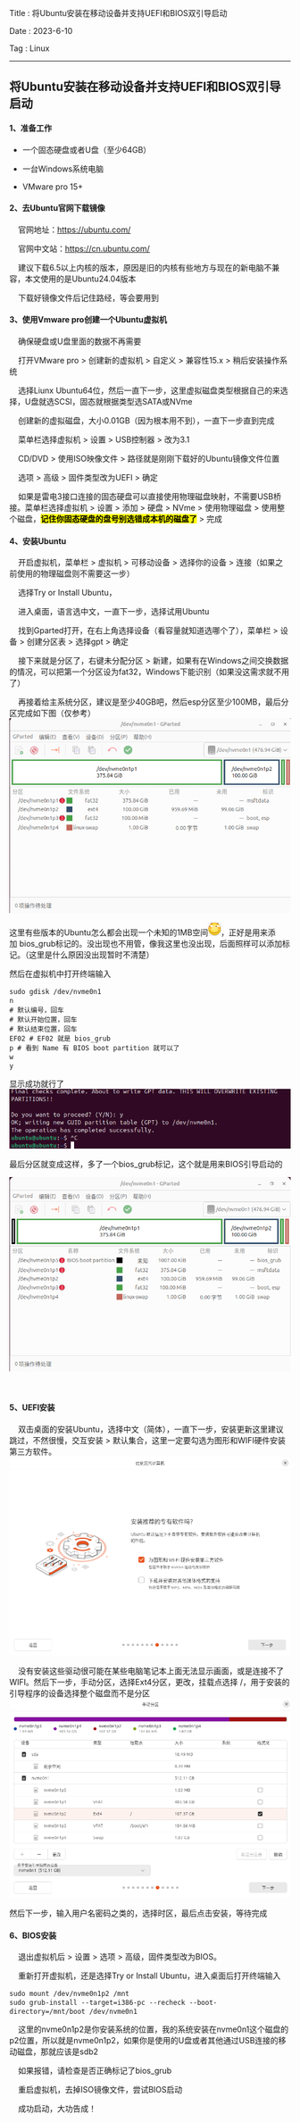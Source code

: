 Title : 将Ubuntu安装在移动设备并支持UEFI和BIOS双引导启动

Date : 2023-6-10

Tag : Linux

---

## 将Ubuntu安装在移动设备并支持UEFI和BIOS双引导启动
#### 1、准备工作

- 一个固态硬盘或者U盘（至少64GB）

- 一台Windows系统电脑

- VMware pro 15+

#### 2、去Ubuntu官网下载镜像

    官网地址：<u><https://ubuntu.com/></u>

    官网中文站：<u><https://cn.ubuntu.com/></u>

    建议下载6.5以上内核的版本，原因是旧的内核有些地方与现在的新电脑不兼容，本文使用的是Ubuntu24.04版本

    下载好镜像文件后记住路经，等会要用到

#### 3、使用Vmware pro创建一个Ubuntu虚拟机

    确保硬盘或U盘里面的数据不再需要

    打开VMware pro > 创建新的虚拟机 > 自定义 > 兼容性15.x > 稍后安装操作系统

    选择Liunx Ubuntu64位，然后一直下一步，这里虚拟磁盘类型根据自己的来选择，U盘就选SCSI，固态就根据类型选SATA或NVme

    创建新的虚拟磁盘，大小0.01GB（因为根本用不到），一直下一步直到完成

    菜单栏选择虚拟机 > 设置 > USB控制器 > 改为3.1

    CD/DVD > 使用ISO映像文件 > 路径就是刚刚下载好的Ubuntu镜像文件位置

    选项 > 高级 > 固件类型改为UEFI > 确定

    如果是雷电3接口连接的固态硬盘可以直接使用物理磁盘映射，不需要USB桥接。菜单栏选择虚拟机 > 设置 > 添加 > 硬盘 > NVme > 使用物理磁盘 > 使用整个磁盘，**<mark>记住你固态硬盘的盘号别选错成本机的磁盘了</mark>** > 完成

#### 4、安装Ubuntu

    开启虚拟机，菜单栏 > 虚拟机 > 可移动设备 > 选择你的设备 > 连接（如果之前使用的物理磁盘则不需要这一步）

    选择Try or Install Ubuntu，

    进入桌面，语言选中文，一直下一步，选择试用Ubuntu

    找到Gparted打开，在右上角选择设备（看容量就知道选哪个了），菜单栏 > 设备 > 创建分区表 > 选择gpt > 确定

    接下来就是分区了，右键未分配分区 > 新建，如果有在Windows之间交换数据的情况，可以把第一个分区设为fat32，Windows下能识别（如果没这需求就不用了）

    再接着给主系统分区，建议是至少40GB吧，然后esp分区至少100MB，最后分区完成如下图（仅参考）![](./images/2025-03-22-10-48-07-image.png)

这里有些版本的Ubuntu怎么都会出现一个未知的1MB空间![](./images/2025-03-22-10-57-09-image.png)，正好是用来添加 bios_grub标记的。没出现也不用管，像我这里也没出现，后面照样可以添加标记。（这里是什么原因没出现暂时不清楚）

然后在虚拟机中打开终端输入

```
sudo gdisk /dev/nvme0n1
n
# 默认编号，回车
# 默认开始位置，回车
# 默认结束位置，回车
EF02 # EF02 就是 bios_grub
p # 看到 Name 有 BIOS boot partition 就可以了
w
y
```

显示成功就行了![](./images/2025-03-22-11-03-10-image.png)

最后分区就变成这样，多了一个bios_grub标记，这个就是用来BIOS引导启动的

![](./images/2025-03-22-11-04-10-image.png)

    

#### 5、UEFI安装

    双击桌面的安装Ubuntu，选择中文（简体），一直下一步，安装更新这里建议跳过，不然很慢，交互安装 > 默认集合，这里一定要勾选为图形和WIFI硬件安装第三方软件。![](./images/2025-03-22-11-08-30-image.png)

    没有安装这些驱动很可能在某些电脑笔记本上面无法显示画面，或是连接不了WIFI。然后下一步，手动分区，选择Ext4分区，更改，挂载点选择 /，用于安装的引导程序的设备选择整个磁盘而不是分区![](./images/2025-03-22-11-12-22-image.png)

然后下一步，输入用户名密码之类的，选择时区，最后点击安装，等待完成

#### 6、BIOS安装

    退出虚拟机后 > 设置 > 选项 > 高级，固件类型改为BIOS。

    重新打开虚拟机，还是选择Try or Install Ubuntu，进入桌面后打开终端输入

```
sudo mount /dev/nvme0n1p2 /mnt
sudo grub-install --target=i386-pc --recheck --boot-directory=/mnt/boot /dev/nvme0n1
```

    这里的nvme0n1p2是你安装系统的位置，我的系统安装在nvme0n1这个磁盘的p2位置，所以就是nvme0n1p2，如果你是使用的U盘或者其他通过USB连接的移动磁盘，那就应该是sdb2

    如果报错，请检查是否正确标记了bios_grub

    重启虚拟机，去掉ISO镜像文件，尝试BIOS启动

    成功启动，大功告成！
